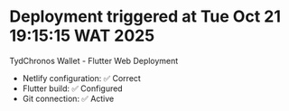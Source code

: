 # Deployment triggered at Tue Oct 21 19:15:15 WAT 2025

TydChronos Wallet - Flutter Web Deployment
- Netlify configuration: ✅ Correct
- Flutter build: ✅ Configured
- Git connection: ✅ Active
